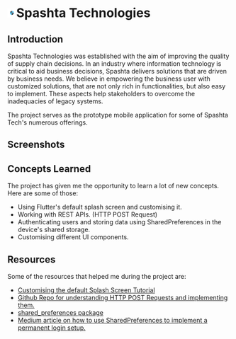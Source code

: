 # <img src="https://raw.githubusercontent.com/Pranavc22/Spashta-BaseApp/main/assets/images/logo.png" alt="Spashta Logo" width="20" height="20"/>Spashta Technologies 

## Introduction
Spashta Technologies was established with the aim of improving the quality of supply chain decisions. In an industry where information technology is critical to aid business decisions, Spashta delivers solutions that are driven by business needs. We believe in empowering the business user with customized solutions, that are not only rich in functionalities, but also easy to implement. These aspects help stakeholders to overcome the inadequacies of legacy systems. 

The project serves as the prototype mobile application for some of Spashta Tech's numerous offerings. 

## Screenshots

## Concepts Learned
The project has given me the opportunity to learn a lot of new concepts. Here are some of those: 
- Using Flutter's default splash screen and customising  it.
- Working with REST APIs. (HTTP POST Request) 
- Authenticating users and storing data using SharedPreferences in the device's shared storage. 
- Customising different UI components. 

## Resources
Some of the resources that helped me during the project are: 
- [Customising the default Splash Screen Tutorial](https://www.youtube.com/watch?v=JVpFNfnuOZM)
- [Github Repo for understanding HTTP POST Requests and implementing them.](https://github.com/SnippetCoders/flutter_http_post_request)
- [shared_preferences package](https://pub.dev/packages/shared_preferences)
- [Medium article on how to use SharedPreferences to implement a permanent login setup.](https://lawrey.medium.com/flutter-local-storage-ac2eaf1194be)